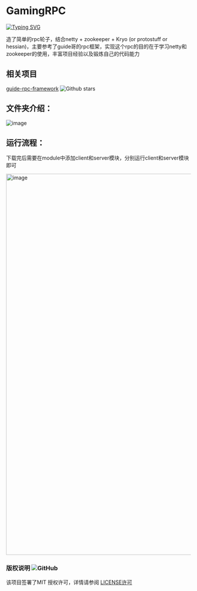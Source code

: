 # GamingRPC
<a href="https://git.io/typing-svg"><img src="https://readme-typing-svg.herokuapp.com?font=Fira+Code&pause=1000&width=435&lines=Gaming%E7%A5%9D%E6%82%A8%E7%94%9F%E6%B4%BB%E6%84%89%E5%BF%AB" alt="Typing SVG" /></a>

造了简单的rpc轮子，结合netty + zookeeper + Kryo (or protostuff or hessian)，主要参考了guide哥的rpc框架，实现这个rpc的目的在于学习netty和zookeeper的使用，丰富项目经验以及锻炼自己的代码能力

## 相关项目

<a href="https://github.com/Snailclimb/guide-rpc-framework">guide-rpc-framework</a> ![Github stars](https://img.shields.io/github/stars/Snailclimb/guide-rpc-framework.svg)

## 文件夹介绍：

![image](https://user-images.githubusercontent.com/38479823/184576087-3ed1469c-719d-4bf9-bc1e-0e20426711fc.png)


## 运行流程：

下载完后需要在module中添加client和server模块，分别运行client和server模块即可

<img width="1040" alt="image" src="https://user-images.githubusercontent.com/38479823/184566845-6b341312-0e84-47be-8c3c-e78b70dacf6a.png">

### 版权说明  <img alt="GitHub" src="https://img.shields.io/github/license/HFsdb/GamingRPC">
该项目签署了MIT 授权许可，详情请参阅 <a href="https://github.com/HFsdb/GamingRPC/blob/master/LICENSE">LICENSE许可</a>

